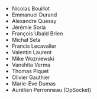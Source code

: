 * Nicolas Bouillot
* Emmanuel Durand
* Alexandre Quessy
* Jérémie Soria
* François Ubald Brien
* Michał Seta
* Francis Lecavalier
* Valentin Laurent
* Mike Wozniewski
* Vanshita Verma
* Thomas Piquet
* Olivier Gauthier
* Marie-Eve Dumas
* Aurélien Perronneau (OpSocket)
